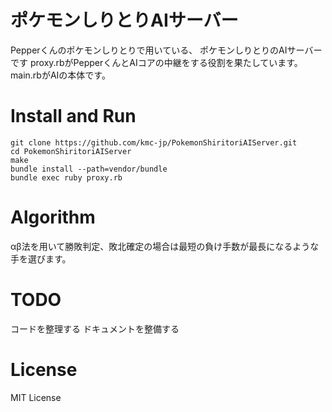 # ポケモンしりとりAIサーバー

Pepperくんのポケモンしりとりで用いている、 ポケモンしりとりのAIサーバーです
proxy.rbがPepperくんとAIコアの中継をする役割を果たしています。
main.rbがAIの本体です。

# Install and Run

```
git clone https://github.com/kmc-jp/PokemonShiritoriAIServer.git
cd PokemonShiritoriAIServer
make
bundle install --path=vendor/bundle
bundle exec ruby proxy.rb
```

# Algorithm

αβ法を用いて勝敗判定、敗北確定の場合は最短の負け手数が最長になるような手を選びます。

# TODO

コードを整理する
ドキュメントを整備する

# License

MIT License

